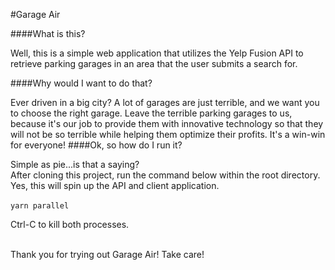 #Garage Air

####What is this?

Well, this is a simple web application that utilizes the Yelp Fusion API to retrieve parking garages in an area that the user submits a search for.

####Why would I want to do that?

Ever driven in a big city? A lot of garages are just terrible, and we want you to choose the right garage. Leave the terrible parking garages to us, because it's our job to provide them with innovative technology so that they will not be so terrible while helping them optimize their profits. It's a win-win for everyone!
####Ok, so how do I run it?

Simple as pie...is that a saying?<br>
After cloning this project, run the command below within the root directory. Yes, this will spin up the API and client application.<br>
<br>```yarn parallel```<br>

Ctrl-C to kill both processes.

<br>
Thank you for trying out Garage Air! Take care!
